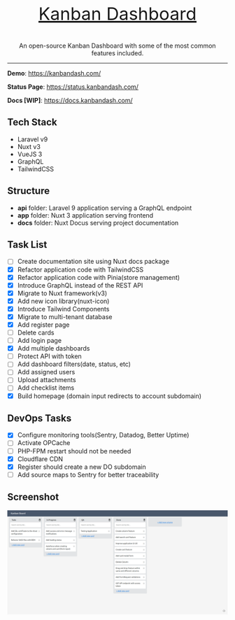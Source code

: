 <p align="center" style="font-size: 40px">
  <a href="https://kanbandash.com" target="_blank">
    Kanban Dashboard
  </a>
</p>
<p align="center">
  An open-source Kanban Dashboard with some of the most common features included.
</p>

------

**Demo**: https://kanbandash.com/

**Status Page**: https://status.kanbandash.com/

**Docs [WIP]**: https://docs.kanbandash.com/

## Tech Stack
- Laravel v9
- Nuxt v3
- VueJS 3
- GraphQL
- TailwindCSS

## Structure
- **api** folder: Laravel 9 application serving a GraphQL endpoint
- **app** folder: Nuxt 3 application serving frontend
- **docs** folder: Nuxt Docus serving project documentation

## Task List
- [ ] Create documentation site using Nuxt docs package
- [x] Refactor application code with TailwindCSS
- [x] Refactor application code with Pinia(store management)
- [x] Introduce GraphQL instead of the REST API
- [x] Migrate to Nuxt framework(v3)
- [x] Add new icon library(nuxt-icon)
- [x] Introduce Tailwind Components
- [x] Migrate to multi-tenant database
- [x] Add register page
- [ ] Delete cards
- [ ] Add login page
- [x] Add multiple dashboards
- [ ] Protect API with token
- [ ] Add dashboard filters(date, status, etc)
- [ ] Add assigned users
- [ ] Upload attachments
- [ ] Add checklist items
- [x] Build homepage (domain input redirects to account subdomain)

## DevOps Tasks
- [x] Configure monitoring tools(Sentry, Datadog, Better Uptime)
- [ ] Activate OPCache
- [ ] PHP-FPM restart should not be needed
- [x] Cloudflare CDN
- [x] Register should create a new DO subdomain
- [ ] Add source maps to Sentry for better traceability

## Screenshot
![Screenshot](./docs/public/screenshot.png)
